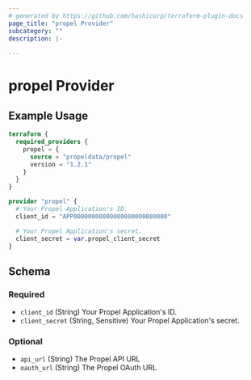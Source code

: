 ```yaml
---
# generated by https://github.com/hashicorp/terraform-plugin-docs
page_title: "propel Provider"
subcategory: ""
description: |-
  
---
```


# propel Provider



## Example Usage

```terraform
terraform {
  required_providers {
    propel = {
      source = "propeldata/propel"
      version = "1.2.1"
    }
  }
}

provider "propel" {
  # Your Propel Application's ID.
  client_id = "APP00000000000000000000000000"

  # Your Propel Application's secret.
  client_secret = var.propel_client_secret
}
```

<!-- schema generated by tfplugindocs -->
## Schema

### Required

- `client_id` (String) Your Propel Application's ID.
- `client_secret` (String, Sensitive) Your Propel Application's secret.

### Optional

- `api_url` (String) The Propel API URL
- `oauth_url` (String) The Propel OAuth URL
